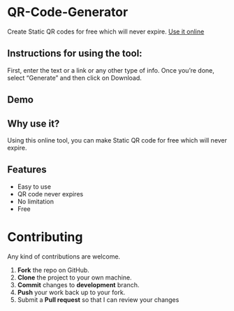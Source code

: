 # QR-Code-Generator
Create Static QR codes for free which will never expire. <a href="https://iarchitsharma.github.io/QR-Code-Generator">Use it online</a>

## Instructions for using the tool:
First, enter the text or a link or any other type of info. Once you’re done, select “Generate” and then click on Download.

## Demo


## Why use it?
Using this online tool, you can make Static QR code for free which will never expire.

## Features
* Easy to use
* QR code never expires
* No limitation
* Free

Contributing
==========
Any kind of contributions are welcome.

1. **Fork** the repo on GitHub.
2. **Clone** the project to your own machine.
3. **Commit** changes to **development** branch.
4. **Push** your work back up to your fork.
5. Submit a **Pull request** so that I can review your changes

